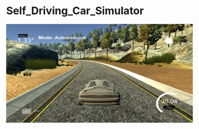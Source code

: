 # Self_Driving_Car_Simulator

![alt text](https://github.com/rchavezj/Self_Driving_Car_Projects/blob/master/Behavorial_Cloning/behavorialClone.png)
